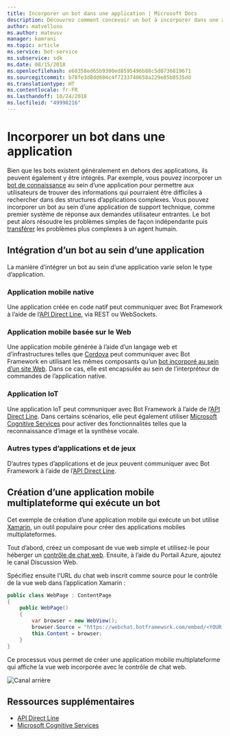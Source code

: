 ```yaml
---
title: Incorporer un bot dans une application | Microsoft Docs
description: Découvrez comment concevoir un bot à incorporer dans une autre application.
author: matvelloso
ms.author: mateusv
manager: kamrani
ms.topic: article
ms.service: bot-service
ms.subservice: sdk
ms.date: 08/15/2018
ms.openlocfilehash: e68358ed65b9300ed8595496b88c5d0736819671
ms.sourcegitcommit: b78fe3d8dd604c4f7233740658a229e85b8535dd
ms.translationtype: HT
ms.contentlocale: fr-FR
ms.lasthandoff: 10/24/2018
ms.locfileid: "49998216"
---
```

# <a name="embed-a-bot-in-an-app"></a>Incorporer un bot dans une application

Bien que les bots existent généralement en dehors des applications, ils peuvent également y être intégrés. Par exemple, vous pouvez incorporer un [bot de connaissance](~/bot-service-design-pattern-knowledge-base.md) au sein d’une application pour permettre aux utilisateurs de trouver des informations qui pourraient être difficiles à rechercher dans des structures d’applications complexes. Vous pouvez incorporer un bot au sein d’une application de support technique, comme premier système de réponse aux demandes utilisateur entrantes. Le bot peut alors résoudre les problèmes simples de façon indépendante puis [transférer](~/bot-service-design-pattern-handoff-human.md) les problèmes plus complexes à un agent humain. 

## <a name="integrating-bot-with-app"></a>Intégration d’un bot au sein d’une application

La manière d’intégrer un bot au sein d’une application varie selon le type d’application. 

### <a name="native-mobile-app"></a>Application mobile native

Une application créée en code natif peut communiquer avec Bot Framework à l’aide de l’[API Direct Line][directLineAPI], via REST ou WebSockets.

### <a name="web-based-mobile-app"></a>Application mobile basée sur le Web

Une application mobile générée à l’aide d’un langage web et d’infrastructures telles que <a href="https://cordova.apache.org/" target="_blank">Cordova</a> peut communiquer avec Bot Framework en utilisant les mêmes composants qu’un [bot incorporé au sein d’un site Web](~/bot-service-design-pattern-embed-web-site.md). Dans ce cas, elle est encapsulée au sein de l’interpréteur de commandes de l’application native.

### <a name="iot-app"></a>Application IoT

Une application IoT peut communiquer avec Bot Framework à l’aide de l’[API Direct Line][directLineAPI]. Dans certains scénarios, elle peut également utiliser <a href="https://www.microsoft.com/cognitive-services/" target="_blank">Microsoft Cognitive Services</a> pour activer des fonctionnalités telles que la reconnaissance d’image et la synthèse vocale.

### <a name="other-types-of-apps-and-games"></a>Autres types d’applications et de jeux

D’autres types d’applications et de jeux peuvent communiquer avec Bot Framework à l’aide de l’[API Direct Line][directLineAPI]. 

## <a name="creating-a-cross-platform-mobile-app-that-runs-a-bot"></a>Création d’une application mobile multiplateforme qui exécute un bot

Cet exemple de création d’une application mobile qui exécute un bot utilise <a href="https://www.xamarin.com/" target="_blank">Xamarin</a>, un outil populaire pour créer des applications mobiles multiplateformes. 

Tout d’abord, créez un composant de vue web simple et utilisez-le pour héberger un <a href="https://github.com/Microsoft/BotFramework-WebChat" target="_blank">contrôle de chat web</a>. Ensuite, à l’aide du Portail Azure, ajoutez le canal Discussion Web. 

Spécifiez ensuite l’URL du chat web inscrit comme source pour le contrôle de la vue web dans l’application Xamarin :

```cs
public class WebPage : ContentPage
{
    public WebPage()
    {
        var browser = new WebView();
        browser.Source = "https://webchat.botframework.com/embed/<YOUR SECRET KEY HERE>";
        this.Content = browser;
    }
}
```

Ce processus vous permet de créer une application mobile multiplateforme qui affiche la vue web incorporée avec le contrôle de chat web.

![Canal arrière](~/media/bot-service-design-pattern-embed-app/xamarin-apps.png)

<!-- TODO: No sample bot available
## Sample code

For a complete sample that shows how to create a cross-platform mobile app that runs a bot (as described in this article), see the <a href="https://github.com/Microsoft/BotBuilder-Samples/tree/master/CSharp/capability-BotInApps" target="_blank">Bot in Apps sample</a> in GitHub.
-->

## <a name="additional-resources"></a>Ressources supplémentaires

- [API Direct Line][directLineAPI]
- <a href="https://www.microsoft.com/cognitive-services/" target="_blank">Microsoft Cognitive Services</a>

[directLineAPI]: https://docs.botframework.com/en-us/restapi/directline3/#navtitle
